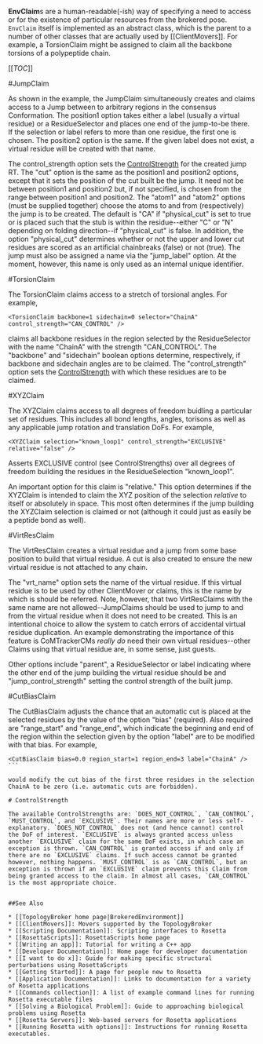 **EnvClaim**s are a human-readable(-ish) way of specifying a need to access or for the existence of particular resources from the brokered pose. `EnvClaim` itself is implemented as an abstract class, which is the parent to a number of other classes that are actually used by [[ClientMovers]].  For example, a TorsionClaim might be assigned to claim all the backbone torsions of a polypeptide chain.

[[_TOC_]]

#JumpClaim

As shown in the example, the JumpClaim simultaneously creates and claims access to a Jump between to arbitrary regions in the consensus Conformation. The position1 option takes either a label (usually a virtual residue) or a ResidueSelector and places one end of the jump-to-be there. If the selection or label refers to more than one residue, the first one is chosen. The position2 option is the same. If the given label does not exist, a virtual residue will be created with that name.

The control_strength option sets the [ControlStrength](#ControlStrength) for the created jump RT. The "cut" option is the same as the position1 and position2 options, except that it sets the position of the cut built be the jump. It need not be between position1 and position2 but, if not specified, is chosen from the range between position1 and position2. The "atom1" and "atom2" options (must be supplied together) choose the atoms to and from (respectively) the jump is to be created. The default is "CA" if "physical_cut" is set to true or is placed such that the stub is within the residue--either "C" or "N" depending on folding direction--if "physical_cut" is false. In addition, the option "physical_cut" determines whether or not the upper and lower cut residues are scored as an artificial chainbreaks (false) or not (true). The jump must also be assigned a name via the "jump_label" option. At the moment, however, this name is only used as an internal unique identifier.

#TorsionClaim

The TorsionClaim claims access to a stretch of torsional angles. For example,

```
<TorsionClaim backbone=1 sidechain=0 selector="ChainA" control_strength="CAN_CONTROL" />
```
 
claims all backbone residues in the region selected by the ResidueSelector with the name "ChainA" with the strength "CAN_CONTROL". The "backbone" and "sidechain" boolean options determine, respectively, if backbone and sidechain angles are to be claimed. The "control_strength" option sets the [ControlStrength](#ControlStrength) with which these residues are to be claimed. 

#XYZClaim

The XYZClaim claims access to all degrees of freedom buidling a particular set of residues. This includes all bond lengths, angles, torisons as well as any applicable jump rotation and translation DoFs. For example,

```
<XYZClaim selection="known_loop1" control_strength="EXCLUSIVE" relative="false" />
```

Asserts EXCLUSIVE control (see ControlStrengths) over all degrees of freedom building the residues in the ResidueSelection "known_loop1".

An important option for this claim is "relative." This option determines if the XYZClaim is intended to claim the XYZ position of the selection *relative* to itself or absolutely in space. This most often determines if the jump building the XYZClaim selection is claimed or not (although it could just as easily be a peptide bond as well).

#VirtResClaim

The VirtResClaim creates a virtual residue and a jump from some base position to build that virtual residue. A cut is also created to ensure the new virtual residue is not attached to any chain.

The "vrt_name" option sets the name of the virtual residue. If this virtual residue is to be used by other ClientMover or claims, this is the name by which is should be referred. Note, however, that two VirtResClaims with the same name are not allowed--JumpClaims should be used to jump to and from the virtual residue when it does not need to be created. This is an intentional choice to allow the system to catch errors of accidental virtual residue duplication. An example demonstrating the importance of this feature is CoMTrackerCMs _really do_ need their own virtual residues--other Claims using that virtual residue are, in some sense, just guests.

Other options include "parent", a ResidueSelector or label indicating where the other end of the jump building the virtual residue should be and "jump_control_strength" setting the control strength of the built jump.

#CutBiasClaim

The CutBiasClaim adjusts the chance that an automatic cut is placed at the selected residues by the value of the option "bias" (required). Also required are "range_start" and "range_end", which indicate the beginning and end of the region within the selection given by the option "label" are to be modified with that bias. For example,

````
<CutBiasClaim bias=0.0 region_start=1 region_end=3 label="ChainA" />
```

would modify the cut bias of the first three residues in the selection ChainA to be zero (i.e. automatic cuts are forbidden). 

# ControlStrength

The available ControlStrengths are: `DOES_NOT_CONTROL`, `CAN_CONTROL`, `MUST_CONTROL`, and `EXCLUSIVE`. Their names are more or less self-explanatory. `DOES_NOT_CONTROL` does not (and hence cannot) control the DoF of interest. `EXCLUSIVE` is always granted access unless another `EXCLUSIVE` claim for the same DoF exists, in which case an exception is thrown. `CAN_CONTROL` is granted access if and only if there are no `EXCLUSIVE` claims. If such access cannot be granted however, nothing happens. `MUST_CONTROL` is as `CAN_CONTROL`, but an exception is thrown if an `EXCLUSIVE` claim prevents this Claim from being granted access to the claim. In almost all cases, `CAN_CONTROL` is the most appropriate choice.


##See Also

* [[TopologyBroker home page|BrokeredEnvironment]]
* [[ClientMovers]]: Movers supported by the TopologyBroker
* [[Scripting Documentation]]: Scripting interfaces to Rosetta
* [[RosettaScripts]]: RosettaScripts home page
* [[Writing an app]]: Tutorial for writing a C++ app
* [[Developer Documentation]]: Home page for developer documentation
* [[I want to do x]]: Guide for making specific structural perturbations using RosettaScripts
* [[Getting Started]]: A page for people new to Rosetta
* [[Application Documentation]]: Links to documentation for a variety of Rosetta applications
* [[Commands collection]]: A list of example command lines for running Rosetta executable files
* [[Solving a Biological Problem]]: Guide to approaching biological problems using Rosetta
* [[Rosetta Servers]]: Web-based servers for Rosetta applications
* [[Running Rosetta with options]]: Instructions for running Rosetta executables.